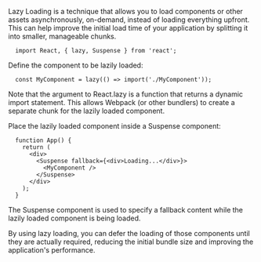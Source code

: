 Lazy Loading is a technique that allows you to load components or other assets asynchronously, on-demand, instead of loading everything upfront. This can help improve the initial load time of your application by splitting it into smaller, manageable chunks.

      import React, { lazy, Suspense } from 'react';


Define the component to be lazily loaded: 

      const MyComponent = lazy(() => import('./MyComponent'));


Note that the argument to React.lazy is a function that returns a dynamic import statement. This allows Webpack (or other bundlers) to create a separate chunk for the lazily loaded component.

Place the lazily loaded component inside a Suspense component:

      function App() {
        return (
          <div>
            <Suspense fallback={<div>Loading...</div>}>
              <MyComponent />
            </Suspense>
          </div>
        );
      }

The Suspense component is used to specify a fallback content while the lazily loaded component is being loaded.

By using lazy loading, you can defer the loading of those components until they are actually required, reducing the initial bundle size and improving the application's performance.
